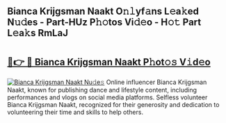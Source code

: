 ## Bianca Krijgsman Naakt O𝚗𝚕yf𝚊ns L𝚎a𝚔ed N𝚞𝚍es - Part-HUz P𝚑𝚘tos Vi𝚍𝚎o - H𝚘𝚝 Part L𝚎a𝚔s RmLaJ

# <h2><a href="http://kfea0p.oniu.top/?m=Bianca+Krijgsman+Naakt">🔗👉 🔴 Bianca Krijgsman Naakt P𝚑ot𝚘𝚜 V𝚒d𝚎o</a></h2>

[![Bianca Krijgsman Naakt Nu𝚍e𝚜](https://i.imgur.com/0qMVB7G.gif)](http://kfea0p.oniu.top/?m=Bianca+Krijgsman+Naakt)
Online influencer Bianca Krijgsman Naakt, known for publishing dance and lifestyle content, including performances and vlogs on social media platforms. Selfless volunteer Bianca Krijgsman Naakt, recognized for their generosity and dedication to volunteering their time and skills to help others.  
